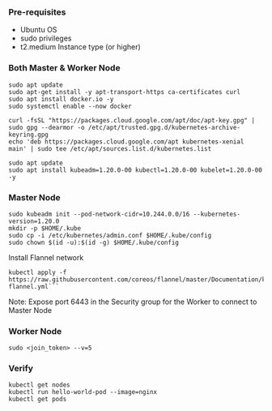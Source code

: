 ### Pre-requisites
- Ubuntu OS
- sudo privileges
- t2.medium Instance type (or higher)

### Both Master & Worker Node
```
sudo apt update
sudo apt-get install -y apt-transport-https ca-certificates curl
sudo apt install docker.io -y
sudo systemctl enable --now docker

curl -fsSL "https://packages.cloud.google.com/apt/doc/apt-key.gpg" | sudo gpg --dearmor -o /etc/apt/trusted.gpg.d/kubernetes-archive-keyring.gpg
echo 'deb https://packages.cloud.google.com/apt kubernetes-xenial main' | sudo tee /etc/apt/sources.list.d/kubernetes.list

sudo apt update 
sudo apt install kubeadm=1.20.0-00 kubectl=1.20.0-00 kubelet=1.20.0-00 -y
```

### Master Node
```
sudo kubeadm init --pod-network-cidr=10.244.0.0/16 --kubernetes-version=1.20.0
mkdir -p $HOME/.kube
sudo cp -i /etc/kubernetes/admin.conf $HOME/.kube/config
sudo chown $(id -u):$(id -g) $HOME/.kube/config
```
Install Flannel network
```
kubectl apply -f https://raw.githubusercontent.com/coreos/flannel/master/Documentation/kube-flannel.yml```
```

Note: Expose port 6443 in the Security group for the Worker to connect to Master Node

### Worker Node
```
sudo <join_token> --v=5
```

### Verify
```
kubectl get nodes
kubectl run hello-world-pod --image=nginx
kubectl get pods
```

